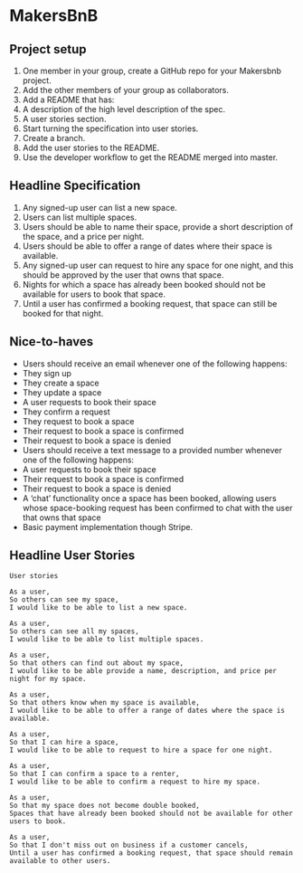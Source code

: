# MakersBnB

## Project setup 
1. One member in your group, create a GitHub repo for your Makersbnb project.
2. Add the other members of your group as collaborators.
3. Add a README that has:
4. A description of the high level description of the spec.
5. A user stories section.
6. Start turning the specification into user stories.
7. Create a branch.
8. Add the user stories to the README.
9. Use the developer workflow to get the README merged into master.

## Headline Specification
1. Any signed-up user can list a new space.
2. Users can list multiple spaces.
3. Users should be able to name their space, provide a short description of the space, and a price per night.
4. Users should be able to offer a range of dates where their space is available.
5. Any signed-up user can request to hire any space for one night, and this should be approved by the user that owns that space.
6. Nights for which a space has already been booked should not be available for users to book that space.
7. Until a user has confirmed a booking request, that space can still be booked for that night.

## Nice-to-haves
- Users should receive an email whenever one of the following happens:
- They sign up
- They create a space
- They update a space
- A user requests to book their space
- They confirm a request
- They request to book a space
- Their request to book a space is confirmed
- Their request to book a space is denied
- Users should receive a text message to a provided number whenever one of the following happens:
- A user requests to book their space
- Their request to book a space is confirmed
- Their request to book a space is denied
- A ‘chat’ functionality once a space has been booked, allowing users whose space-booking request has been confirmed to chat with the user that owns that space
- Basic payment implementation though Stripe.

## Headline User Stories
```
User stories

As a user,
So others can see my space,
I would like to be able to list a new space.

As a user,
So others can see all my spaces,
I would like to be able to list multiple spaces.

As a user,
So that others can find out about my space,
I would like to be able provide a name, description, and price per night for my space.

As a user,
So that others know when my space is available,
I would like to be able to offer a range of dates where the space is available.

As a user,
So that I can hire a space,
I would like to be able to request to hire a space for one night.

As a user,
So that I can confirm a space to a renter,
I would like to be able to confirm a request to hire my space.

As a user,
So that my space does not become double booked,
Spaces that have already been booked should not be available for other users to book.

As a user,
So that I don't miss out on business if a customer cancels,
Until a user has confirmed a booking request, that space should remain available to other users.
```
